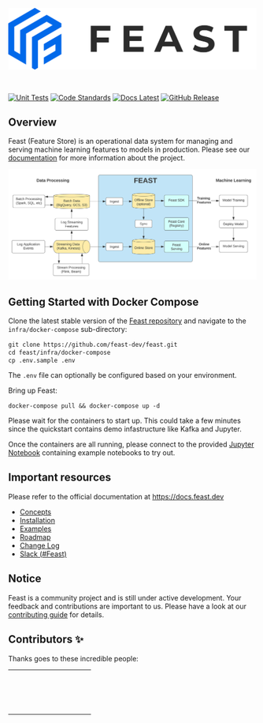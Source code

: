 <p align="center">
    <a href="https://feast.dev/">
      <img src="docs/assets/feast_logo.png" width="550">
    </a>
</p>
<br />

[![Unit Tests](https://github.com/feast-dev/feast/workflows/unit%20tests/badge.svg?branch=master)](https://github.com/feast-dev/feast/actions?query=workflow%3A%22unit+tests%22+branch%3Amaster)
[![Code Standards](https://github.com/feast-dev/feast/workflows/code%20standards/badge.svg?branch=master)](https://github.com/feast-dev/feast/actions?query=workflow%3A%22code+standards%22+branch%3Amaster)
[![Docs Latest](https://img.shields.io/badge/docs-latest-blue.svg)](https://docs.feast.dev/)
[![GitHub Release](https://img.shields.io/github/v/release/feast-dev/feast.svg?style=flat&sort=semver&color=blue)](https://github.com/feast-dev/feast/releases)

## Overview

Feast (Feature Store) is an operational data system for managing and serving machine learning features to models in production. Please see our [documentation](https://docs.feast.dev/) for more information about the project.

![](docs/.gitbook/assets/feast-architecture-diagrams.svg)

## Getting Started with Docker Compose

Clone the latest stable version of the [Feast repository](https://github.com/feast-dev/feast/) and navigate to the `infra/docker-compose` sub-directory:

```
git clone https://github.com/feast-dev/feast.git
cd feast/infra/docker-compose
cp .env.sample .env
```

The `.env` file can optionally be configured based on your environment.

Bring up Feast:
```
docker-compose pull && docker-compose up -d
```
Please wait for the containers to start up. This could take a few minutes since the quickstart contains demo infastructure like Kafka and Jupyter.

Once the containers are all running, please connect to the provided [Jupyter Notebook](http://localhost:8888/tree/feast/examples) containing example notebooks to try out.

## Important resources

Please refer to the official documentation at <https://docs.feast.dev>

 * [Concepts](https://docs.feast.dev/concepts/overview)
 * [Installation](https://docs.feast.dev/getting-started)
 * [Examples](https://github.com/feast-dev/feast/blob/master/examples/)
 * [Roadmap](https://docs.feast.dev/roadmap)
 * [Change Log](https://github.com/feast-dev/feast/blob/master/CHANGELOG.md)
 * [Slack (#Feast)](https://join.slack.com/t/kubeflow/shared_invite/zt-cpr020z4-PfcAue_2nw67~iIDy7maAQ)

## Notice

Feast is a community project and is still under active development. Your feedback and contributions are important to us. Please have a look at our [contributing guide](https://docs.feast.dev/contributing/contributing) for details.

## Contributors ✨

Thanks goes to these incredible people:

<table>
  <tr>
    <td align="center"><a href="https://github.com/budi"><img style="border-radius: 25px;" src="https://avatars3.githubusercontent.com/u/252022?v=4" width="50px;" alt=""/></a></td>
    <td align="center"><a href="http://investors.avanza.se/en"><img style="border-radius: 25px;" src="https://avatars2.githubusercontent.com/u/161591?v=4" width="50px;" alt=""/></a></td>
    <td align="center"><a href="https://github.com/accraze"><img style="border-radius: 25px;" src="https://avatars3.githubusercontent.com/u/989447?v=4" width="50px;" alt=""/></a></td>
    <td align="center"><a href="https://ankurs.com/"><img style="border-radius: 25px;" src="https://avatars0.githubusercontent.com/u/7549?v=4" width="50px;" alt=""/></a></td>
    <td align="center"><a href="https://github.com/AnujaVane"><img style="border-radius: 25px;" src="https://avatars1.githubusercontent.com/u/56522303?v=4" width="50px;" alt=""/></a></td>
    <td align="center"><a href="https://github.com/ashwinath"><img style="border-radius: 25px;" src="https://avatars2.githubusercontent.com/u/13537118?v=4" width="50px;" alt=""/></a></td>
    <td align="center"><a href="https://github.com/baskaranz"><img style="border-radius: 25px;" src="https://avatars2.githubusercontent.com/u/6318819?v=4" width="50px;" alt=""/></a></td>
    <td align="center"><a href="https://github.com/zhilingc"><img style="border-radius: 25px;" src="https://avatars1.githubusercontent.com/u/15104168?v=4" width="50px;" alt=""/></a></td>
    <td align="center"><a href="http://chesmart.in/"><img style="border-radius: 25px;" src="https://avatars3.githubusercontent.com/u/13277?v=4" width="50px;" alt=""/></a></td>
    <td align="center"><a href="https://github.com/davidheryanto"><img style="border-radius: 25px;" src="https://avatars2.githubusercontent.com/u/5300554?v=4" width="50px;" alt=""/></a></td>
    <td align="center"><a href="http://www.enginpolat.com/"><img style="border-radius: 25px;" src="https://avatars3.githubusercontent.com/u/118744?v=4" width="50px;" alt=""/></a></td>
    <td align="center"><a href="https://github.com/gauravkumar37"><img style="border-radius: 25px;" src="https://avatars1.githubusercontent.com/u/2500570?v=4" width="50px;" alt=""/></a></td>
  </tr>
  <tr>
    <td align="center"><a href="https://github.com/gabrielwen"><img style="border-radius: 25px;" src="https://avatars3.githubusercontent.com/u/4784270?v=4" width="50px;" alt=""/></a></td>
    <td align="center"><a href="https://iain.rauch.co.uk/"><img style="border-radius: 25px;" src="https://avatars3.githubusercontent.com/u/6860163?v=4" width="50px;" alt=""/></a></td>
    <td align="center"><a href="https://github.com/jmelinav"><img style="border-radius: 25px;" src="https://avatars1.githubusercontent.com/u/25539467?v=4" width="50px;" alt=""/></a></td>
    <td align="center"><a href="https://github.com/Jeffwan"><img style="border-radius: 25px;" src="https://avatars2.githubusercontent.com/u/4739316?v=4" width="50px;" alt=""/></a></td>
    <td align="center"><a href="https://github.com/Joostrothweiler"><img style="border-radius: 25px;" src="https://avatars2.githubusercontent.com/u/7423624?v=4" width="50px;" alt=""/></a></td>
    <td align="center"><a href="https://imjuanleonard.com/"><img style="border-radius: 25px;" src="https://avatars0.githubusercontent.com/u/7872644?v=4" width="50px;" alt=""/></a></td>
    <td align="center"><a href="https://github.com/khorshuheng"><img style="border-radius: 25px;" src="https://avatars1.githubusercontent.com/u/32997938?v=4" width="50px;" alt=""/></a></td>
    <td align="center"><a href="https://github.com/lavkesh"><img style="border-radius: 25px;" src="https://avatars1.githubusercontent.com/u/893339?v=4" width="50px;" alt=""/></a></td>
    <td align="center"><a href="https://github.com/lgvital"><img style="border-radius: 25px;" src="https://avatars2.githubusercontent.com/u/523921?v=4" width="50px;" alt=""/></a></td>
    <td align="center"><a href="https://github.com/mansiib"><img style="border-radius: 25px;" src="https://avatars3.githubusercontent.com/u/21190165?v=4" width="50px;" alt=""/></a></td>
    <td align="center"><a href="https://github.com/MichaelHirn"><img style="border-radius: 25px;" src="https://avatars2.githubusercontent.com/u/3092059?v=4" width="50px;" alt=""/></a></td>
    <td align="center"><a href="https://github.com/mike0sv"><img style="border-radius: 25px;" src="https://avatars2.githubusercontent.com/u/5938179?v=4" width="50px;" alt=""/></a></td>
  </tr>
  <tr>
    <td align="center"><a href="https://github.com/oavdeev"><img style="border-radius: 25px;" src="https://avatars0.githubusercontent.com/u/3689?v=4" width="50px;" alt=""/></a></td>
    <td align="center"><a href="https://github.com/pyalex"><img style="border-radius: 25px;" src="https://avatars3.githubusercontent.com/u/1303659?v=4" width="50px;" alt=""/></a></td>
    <td align="center"><a href="https://github.com/peterjrichens"><img style="border-radius: 25px;" src="https://avatars1.githubusercontent.com/u/22096708?v=4" width="50px;" alt=""/></a></td>
    <td align="center"><a href="http://ravisuhag.com/"><img style="border-radius: 25px;" src="https://avatars3.githubusercontent.com/u/2075279?v=4" width="50px;" alt=""/></a></td>
    <td align="center"><a href="https://github.com/romanwozniak"><img style="border-radius: 25px;" src="https://avatars0.githubusercontent.com/u/1886194?v=4" width="50px;" alt=""/></a></td>
    <td align="center"><a href="https://github.com/SwampertX"><img style="border-radius: 25px;" src="https://avatars0.githubusercontent.com/u/17807016?v=4" width="50px;" alt=""/></a></td>
    <td align="center"><a href="https://medium.com/@terencelimxp"><img style="border-radius: 25px;" src="https://avatars3.githubusercontent.com/u/25025366?v=4" width="50px;" alt=""/></a></td>
    <td align="center"><a href="https://github.com/duongnt"><img style="border-radius: 25px;" src="https://avatars0.githubusercontent.com/u/759564?v=4" width="50px;" alt=""/></a></td>
    <td align="center"><a href="https://tims.codes/"><img style="border-radius: 25px;" src="https://avatars2.githubusercontent.com/u/63295?v=4" width="50px;" alt=""/></a></td>
    <td align="center"><a href="https://github.com/tsotnet"><img style="border-radius: 25px;" src="https://avatars1.githubusercontent.com/u/5042959?v=4" width="50px;" alt=""/></a></td>
    <td align="center"><a href="https://github.com/woop"><img style="border-radius: 25px;" src="https://avatars0.githubusercontent.com/u/6728866?v=4" width="50px;" alt=""/></a></td>
    <td align="center"><a href="https://github.com/thirteen37"><img style="border-radius: 25px;" src="https://avatars0.githubusercontent.com/u/1531839?v=4" width="50px;" alt=""/></a></td>
  </tr>
  <tr>
    <td align="center"><a href="https://www.linkedin.com/in/zhu-zhanyan/"><img style="border-radius: 25px;" src="https://avatars1.githubusercontent.com/u/15938899?v=4" width="50px;" alt=""/></a></td>
    <td align="center"><a href="https://github.com/chengcheng-pei"><img style="border-radius: 25px;" src="https://avatars0.githubusercontent.com/u/57113014?v=4" width="50px;" alt=""/></a></td>
    <td align="center"><a href="https://github.com/apps/dependabot"><img style="border-radius: 25px;" src="https://avatars0.githubusercontent.com/in/29110?v=4" width="50px;" alt=""/></a></td>
    <td align="center"><a href="https://github.com/dr3s"><img style="border-radius: 25px;" src="https://avatars0.githubusercontent.com/u/145115?v=4" width="50px;" alt=""/></a></td>    
    <td align="center"><a href="https://github.com/junhui096"><img style="border-radius: 25px;" src="https://avatars0.githubusercontent.com/u/35248886?v=4" width="50px;" alt=""/></a></td>
    <td align="center"><a href="https://github.com/oavdeev-tt"><img style="border-radius: 25px;" src="https://avatars2.githubusercontent.com/u/58185307?v=4" width="50px;" alt=""/></a></td>
    <td align="center"><a href="https://github.com/phadthai"><img style="border-radius: 25px;" src="https://avatars3.githubusercontent.com/u/73770010?v=4" width="50px;" alt=""/></a></td>
    <td align="center"><a href="https://github.com/pradithya"><img style="border-radius: 25px;" src="https://avatars1.githubusercontent.com/u/4023015?v=4" width="50px;" alt=""/></a></td>
    <td align="center"><a href="https://github.com/smadarasmi"><img style="border-radius: 25px;" src="https://avatars0.githubusercontent.com/u/23423749?v=4" width="50px;" alt=""/></a></td>
    <td align="center"><a href="https://github.com/suwik"><img style="border-radius: 25px;" src="https://avatars3.githubusercontent.com/u/10407345?v=4" width="50px;" alt=""/></a></td>
    <td align="center"><a href="https://github.com/voonhous"><img style="border-radius: 25px;" src="https://avatars1.githubusercontent.com/u/6312314?v=4" width="50px;" alt=""/></a></td>
    <td align="center"><a href="https://github.com/david30907d"><img style="border-radius: 25px;" src="https://avatars3.githubusercontent.com/u/9366404?v=4" width="50px;" alt=""/></a></td>
  </tr>
</table>
